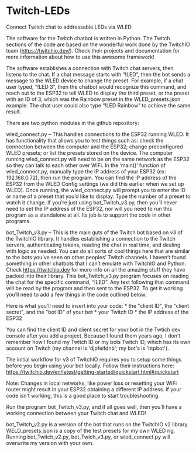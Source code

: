 # Twitch-LEDs
 Connect Twitch chat to addressable LEDs via WLED


The software for the Twitch chatbot is written in Python. The Twitch sections of the code are based on the wonderful work done by the TwitchIO team (https://twitchio.dev/). Check their projects and documentation for more information about how to use this awesome framework!

The software establishes a connection with Twitch chat servers, then listens to the chat. If a chat message starts with “!LED”, then the bot sends a message to the WLED device to change the preset. For example, if a chat user typed, “!LED 3”, then the chatbot would recognize this command, and reach out to the ESP32 to tell WLED to display the third preset, or the preset with an ID of 3, which was the Rainbow preset in the WLED_presets.json example. The chat user could also type “!LED Rainbow” to achieve the same result.

There are two python modules in the github repository:

wled_connect.py – This handles connections to the ESP32 running WLED. It has functionality that allows you to test things such as: check the connection between the computer and the ESP32; change preconfigured WLED presets; or list the presets stored on the device. The computer running wled_connect.py will need to be on the same network as the ESP32 so they can talk to each other over WiFi. In the ‘main()’ function of wled_connect.py, manually type the IP address of your ESP32 (ex: 192.168.0.72), then run the program. You can find the IP address of the ESP32 from the WLED Config settings (we did this earlier when we set up WLED). Once running, the wled_connect.py will prompt you to enter the ID or name of a preset that you’d like to display. Type the number of a preset to watch it change. If you’re just using bot_Twitch_v3.py, then you’ll never need to set the IP address of the ESP32, nor will you need to run this program as a standalone at all. Its job is to support the code in other programs.

bot_Twitch_v3.py – This is the main guts of the Twitch bot based on v3 of the TwitchIO library. It handles establishing a connection to the Twitch servers, authenticating tokens, reading the chat in real time, and dealing with logic as needed. You can do all sorts of cool things here that are similar to the bots you’ve seen on other peoples’ Twitch channels. I haven’t found something in other chatbots that I can’t emulate with TwitchIO and Python. Check https://twitchio.dev for more info on all the amazing stuff they have packed into their library. This bot_Twitch_v3.py program focuses on reading the chat for the specific command, “!LED”. Any text following that command will be read by the program and then sent to the ESP32. To get it working you’ll need to add a few things in the code outlined below.

Here is what you'll need to insert into your code: 
    * the "client ID", the "client secret", and the "bot ID" of your bot
    * your Twitch ID 
    * the IP address of the ESP32
    
You can find the client ID and client secret for your bot in the Twtich dev console after you add a project. Because I found them years ago, I don't remember how I found my Twitch ID or my bots Twitch ID, which has its own account on Twitch (my channel is 'djpfeifdnb'; my bot's is 'htpbot').

The initial workflow for v3 of TwitchIO requires you to setup some things before you begin using your bot locally. Follow their instructions here: https://twitchio.dev/en/latest/getting-started/quickstart.html#quickstart

Note: Changes in local networks, like power loss or resetting your WiFi router might result in your ESP32 obtaining a different IP address. If your code isn’t working, this is a good place to start troubleshooting.

Run the program bot_Twitch_v3.py, and if all goes well, then you’ll have a working connection between your Twitch chat and WLED!

bot_Twitch_v2.py is a version of the bot that runs on the TwitchIO v2 library.
WELD_presets.json is a copy of the test presets for my own WLED rig. Running bot_Twitch_v2.py, bot_Twich_v3.py, or wled_connect.py will overwrite my version with your own.